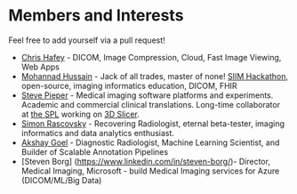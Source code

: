 # Members and Interests

Feel free to add yourself via a pull request!

* [Chris Hafey](https://www.linkedin.com/in/chafey/) - DICOM, Image Compression, Cloud, Fast Image Viewing, Web Apps
* [Mohannad Hussain](https://www.linkedin.com/in/mohannadhussain/) - Jack of all trades, master of none! [SIIM Hackathon](https://siim.org/hackathon), open-source, imaging informatics education, DICOM, FHIR
* [Steve Pieper](https://www.linkedin.com/in/steve-pieper-885bba5/) - Medical imaging software platforms and experiments.  Academic and commercial clinical translations.  Long-time collaborator at [the SPL](https://spl.harvard.edu/people/steve-pieper) working on [3D Slicer](https://slicer.org).
* [Simon Rascovsky](https://www.linkedin.com/in/simonmd/) - Recovering Radiologist, eternal beta-tester, imaging informatics and data analytics enthusiast.
* [Akshay Goel](https://www.linkedin.com/in/akshay-goel-md/) - Diagnostic Radiologist, Machine Learning Scientist, and Builder of Scalable Annotation Pipelines
* [Steven Borg] (https://www.linkedin.com/in/steven-borg/)- Director, Medical Imaging, Microsoft - build Medical Imaging services for Azure (DICOM/ML/Big Data)
